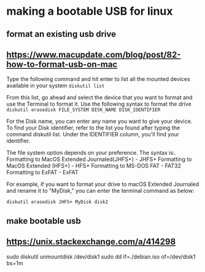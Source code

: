 # making a bootable USB for linux

## format an existing usb drive
## https://www.macupdate.com/blog/post/82-how-to-format-usb-on-mac

Type the following command and hit enter to list all the mounted devices available in your system
```diskutil list```

From this list, go ahead and select the device that you want to format and use the Terminal to format it.
Use the following syntax to format the drive
```diskutil erasedisk FILE_SYSTEM DISK_NAME DISK_IDENTIFIER```

For the Disk name, you can enter any name you want to give your device. 
To find your Disk identifier, refer to the list you found after typing the command diskutil list. 
Under the IDENTIFIER column, you'll find your identifier. 

The file system option depends on your preference. The syntax is:.
Formatting to MacOS Extended Journaled(JHFS+) - JHFS+
Formatting to MacOS Extended (HFS+) - HFS+
Formatting to MS-DOS FAT - FAT32
Formatting to ExFAT - ExFAT


For example, if you want to format your drive to macOS Extended Journaled and rename it to "MyDisk," you can enter the terminal command as below:

```diskutil erasedisk JHFS+ MyDisk disk2```

## make bootable usb
## https://unix.stackexchange.com/a/414298
sudo diskutil unmountdisk /dev/disk1
sudo dd if=./debian.iso of=/dev/disk1 bs=1m
